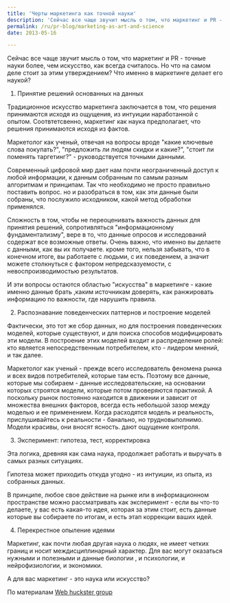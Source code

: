 ```yaml
---
title: 'Черты маркетинга как точной науки'
description: 'Сейчас все чаще звучит мысль о том, что маркетинг и PR - точные науки более, чем искусство, как всегда считалось. Но что на самом деле стоит за этим утверждением? Что именно в маркетинге делает его наукой? 1. Принятие решений основанных на данных'
permalink: /ru/pr-blog/marketing-as-art-and-science
date: 2013-05-16

---
```


Сейчас все чаще звучит мысль о том, что маркетинг и PR - точные науки более, чем искусство, как всегда считалось. Но что на самом деле стоит за этим утверждением? Что именно в маркетинге делает его наукой?

1. Принятие решений основанных на данных

Традиционное искусство маркетинга заключается в том, что решения принимаются исходя из ощущения, из интуиции наработанной с опытом. Соотвтетсвенно, маркетинг как наука предполагает, что решения принимаются исходя из фактов.

Маркетолог как ученый, отвечая на вопросы вроде "какие ключевые слова покупать?", "предложить ли людям скидки и какие?", "стоит ли поменять таргетинг?" - руководствуется точными данными.

Современный цифровой мир дает нам почти неограниченный доступ к любой информации, к данным собранным по самым разным алгоритмам и принципам. Так что необходимо не просто правильно поставить вопрос. но и разобраться в том, как эти данные были собраны, что послужило исходником, какой метод обработки применялся.

Сложность в том, чтобы не переоценивать важность данных для принятия решений, сопротивляться "информационному фундаментализму", вере в то, что данные опросов и исследований содержат все возможные ответы. Очень важно, что именно вы делаете с данными, как вы их получаете. кроме того, нельзя забывать, что в конечном итоге, вы работаете с людьми, с их поведением, а значит можете столкнуться с фактором непредсказуемости, с невоспроизводимостью результатов.

И эти вопросы остаются областью "искусства" в маркетинге - какие именно данные брать ,каким источникам доверять, как ранжировать информацию по важности, где нарушить правила.

2. Распознавание поведенческих паттернов и построение моделей

Фактически, это тот же сбор данных, но для построения поведенческих моделей, которые существуют, и для поиска способов модифицировать эти модели. В построение этих моделей входит и распределение ролей: кто является непосредственным потребителем, кто - лидером мнений, и так далее.

Маркетолог как ученый - прежде всего исследователь феномена рынка и всех видов потребителей, которые там есть. Поэтому все данные, которые мы собираем - данные исследовательские, на основании которых строятся модели, которые потом проверяются практикой. А поскольку рынок постоянно находится в движении и зависит от множества внешних факторов, всегда есть небольшой зазор между моделью и ее применением. Когда расходятся модель и реальность, прислушивайтесь к реальности - банально, но трудновыполнимо. Модели красивы, они вносят ясность. дают ощущение контроля.

3. Эксперимент: гипотеза, тест, корректировка

Эта логика, древняя как сама наука, продолжает работать и выручать в самых разных ситуациях.

Гипотеза может приходить откуда угодно - из интуиции, из опыта, из собранных данных.

В принципе, любое свое действие на рынке или в информационном пространстве можно рассматривать как эксперимент -  если вы что-то делаете, у вас есть какая-то идея, которая за этим стоит, есть данные которые вы собираете по итогам, и есть этап коррекции ваших идей.

4. Перекрестное опыление идеями

Маркетинг, как почти любая другая наука о людях, не имеет четких границ и носит междисциплинарный характер. Для вас могут оказаться нужными и полезными и данные биологии , и психологии, и нейрофизиологии, и экономики.

А для вас маркетинг - это наука или искусство?

По материалам <a href="http://webhuckstergroup.com/uncategorized/4-principles-of-marketing-as-a-science/">Web huckster group</a>


